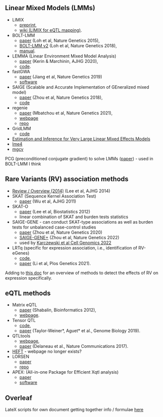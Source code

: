 ## Linear Mixed Models (LMMs)

* LIMIX
  * [preprint](https://www.biorxiv.org/content/10.1101/003905v2),
  * [wiki (LIMIX for eQTL mapping)](https://github.com/single-cell-genetics/limix_qtl/wiki).
* BOLT-LMM
  * [paper](https://www.nature.com/articles/ng.3190) (Loh et al, Nature Genetics 2015),
  * [BOLT-LMM v2](https://www.nature.com/articles/s41588-018-0144-6) (Loh et al, Nature Genetics 2018),
  * [manual](https://alkesgroup.broadinstitute.org/BOLT-LMM/BOLT-LMM_manual.html).
* LEMMA (Linear Environment Mixed Model Analysis)
  * [paper](https://www.sciencedirect.com/science/article/pii/S0002929720302779) (Kerin & Marchinin, AJHG 2020),
  * [code](https://mkerin.github.io/LEMMA/).
* fastGWA
  * [paper](https://www.nature.com/articles/s41588-019-0530-8) (Jiang et al, Nature Genetics 2019)
  * [software](https://yanglab.westlake.edu.cn/software/gcta/#fastGWA)
* SAIGE (Scalable and Accurate Implementation of GEneralized mixed model)
  * [paper](https://www.nature.com/articles/s41588-018-0184-y) (Zhou et al, Nature Genetics 2018),
  * [code](https://github.com/weizhouUMICH/SAIGE/)
* regenie
  * [paper](https://www.nature.com/articles/s41588-021-00870-7) (Mbatchou et al, Nature Genetics 2021),
  * [webpage](https://rgcgithub.github.io/regenie/)
  * [repo](https://github.com/rgcgithub/regenie)
* GridLMM
  * [code](https://github.com/deruncie/GridLMM)
* [Estimation and Inference for Very Large Linear Mixed Effects Models](https://arxiv.org/pdf/1610.08088.pdf)
* [lme4](https://github.com/lme4/lme4)
* [mgcv](https://www.maths.ed.ac.uk/~swood34/mgcv/#:~:text=mgcv%20is%20an%20R%20package,splines%20with%20automatic%20smoothness%20estimation.)


PCG (preconditioned conjugate gradient) to solve LMMs ([paper](https://www.sciencedirect.com/science/article/pii/0377042788903585?ref=pdf_download&fr=RR-2&rr=71fa1dad6e88a831)) - used in BOLT-LMM I think

## Rare Variants (RV) association methods

* [Review / Overview (2014)](https://www.ncbi.nlm.nih.gov/pmc/articles/PMC4085641/) (Lee et al, AJHG 2014)
* SKAT (Sequence Kernel Association Test)
  * [paper](https://www.sciencedirect.com/science/article/pii/S0002929711002229) (Wu et al, AJHG 2011)
* SKAT-O 
  * [paper](https://academic.oup.com/biostatistics/article/13/4/762/241404) (Lee et al, Biostatistics 2012)
  * linear combination of SKAT and burden tests statistics
* SAIGE-GENE - can conduct SKAT-type associations as well as burden tests for unbalanced case-control studies
  * [paper](https://www.nature.com/articles/s41588-020-0621-6) (Zhou et al, Nature Genetics 2020)
  * [SAIGE-GENE+](https://www.nature.com/articles/s41588-022-01178-w) (Zhou et al, Nature Genetics 2022)
  * used by [Karczewski et al Cell Genomics 2022](https://www.sciencedirect.com/science/article/pii/S2666979X22001100)
* LRTq (specific for expression association, i.e., identification of RV-eGenes)
  * [code](https://github.com/avallonking/LRTq),
  * [paper](https://journals.plos.org/plosgenetics/article?id=10.1371/journal.pgen.1009596) (Li et al, Plos Genetics 2021).

Adding to [this doc](https://docs.google.com/document/d/1zWrtY_1xe0Ye63ukfwb940g1mLwsvRDe-LgHkDyOzvs/edit) for an overview of methods to detect the effects of RV on expression specifically.

## eQTL methods

* Matrix eQTL
  * [paper](https://academic.oup.com/bioinformatics/article/28/10/1353/213326) (Shabalin, Bioinformatics 2012),
  * [webpage](http://www.bios.unc.edu/research/genomic_software/Matrix_eQTL/).
* Tensor QTL
  * [code](https://github.com/broadinstitute/tensorqtl),
  * [paper](https://genomebiology.biomedcentral.com/articles/10.1186/s13059-019-1836-7) (Taylor-Weiner*, Aguet* et al., Genome Biology 2019).
* QTLtools
  * [webpage](https://qtltools.github.io/qtltools/),
  * [paper](https://www.nature.com/articles/ncomms15452) (Delaneau et al., Nature Communications 2017).
* [HEFT](https://academic.oup.com/bioinformatics/article/30/3/369/228688) - webpage no longer exists?
* LORSEN
  * [paper](https://www.frontiersin.org/articles/10.3389/fgene.2021.690926/full)
  * [repo](https://github.com/gaochengPRC/LORSEN)
* APEX: (All-in-one Package for Efficient Xqtl analysis) 
  * [paper](https://www.biorxiv.org/content/10.1101/2020.12.18.423490v1.full.pdf)
  * [software](https://github.com/corbinq/apex)

## Overleaf

LateX scripts for own document getting together info / formulae [here](https://github.com/annacuomo/Review_G_LMM_for_genetics)

